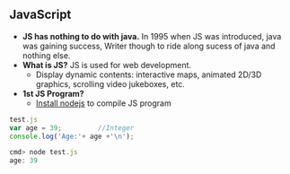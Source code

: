 ## JavaScript
- **JS has nothing to do with java.** In 1995 when JS was introduced, java was gaining success, Writer though to ride along sucess of java and nothing else.
- **What is JS?** JS is used for web development. 
  - Display dynamic contents: interactive maps, animated 2D/3D graphics, scrolling video jukeboxes, etc.
- **1st JS Program?**
  - [Install nodejs](/Languages/ScriptingLanguages/JavaScript/JSON/Restful_JSONServer) to compile JS program
```js
test.js
var age = 39;         //Integer
console.log('Age:'+ age +'\n');

cmd> node test.js
age: 39
```
